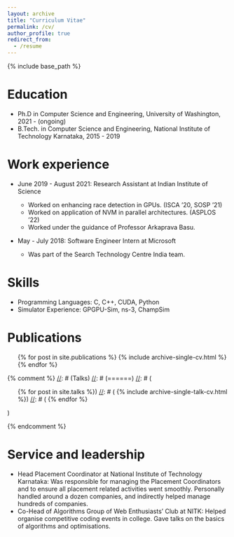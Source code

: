 ```yaml
---
layout: archive
title: "Curriculum Vitae"
permalink: /cv/
author_profile: true
redirect_from:
  - /resume
---
```


{% include base_path %}

Education
======
* Ph.D in Computer Science and Engineering, University of Washington, 2021 - (ongoing)
* B.Tech. in Computer Science and Engineering, National Institute of Technology Karnataka, 2015 - 2019

Work experience
======
* June 2019 - August 2021: Research Assistant at Indian Institute of Science
  * Worked on enhancing race detection in GPUs. (ISCA ’20, SOSP ’21) 
  * Worked on application of NVM in parallel architectures. (ASPLOS ’22)
  * Worked under the guidance of Professor Arkaprava Basu.

* May - July 2018: Software Engineer Intern at Microsoft
  * Was part of the Search Technology Centre India team. 
  
Skills
======
* Programming Languages: C, C++, CUDA, Python 
* Simulator Experience: GPGPU-Sim, ns-3, ChampSim 

Publications
======
  <ul>{% for post in site.publications %}
    {% include archive-single-cv.html %}
  {% endfor %}</ul>
  
{% comment %}
[//]: # (Talks)
[//]: # (======)
[//]: # (  <ul>{% for post in site.talks %})
[//]: # (    {% include archive-single-talk-cv.html %})
[//]: # (  {% endfor %}</ul>)
  
[//]: # (Teaching)
[//]: # (======)
[//]: # (  <ul>{% for post in site.teaching %})
[//]: # (    {% include archive-single-cv.html %})
[//]: # (  {% endfor %}</ul>)
{% endcomment %}
  
Service and leadership
======
* Head Placement Coordinator at National Institute of Technology Karnataka: Was responsible for managing the Placement Coordinators and to ensure all placement related activities went smoothly. Personally handled around a dozen companies, and indirectly helped manage hundreds of companies. 
* Co-Head of Algorithms Group of Web Enthusiasts’ Club at NITK: Helped organise competitive coding events in college. Gave talks on the basics of algorithms and optimisations. 
